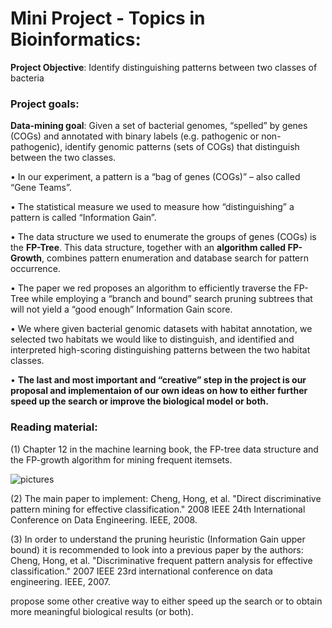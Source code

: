 # Mini Project - Topics in Bioinformatics:

**Project Objective**: Identify distinguishing patterns between two classes of bacteria

### Project goals:

**Data-mining goal**: Given a set of bacterial genomes, “spelled” by genes (COGs) and annotated with binary
labels (e.g. pathogenic or non-pathogenic), identify genomic patterns (sets of COGs) that distinguish between
the two classes.

• In our experiment, a pattern is a “bag of genes (COGs)” – also called “Gene Teams”.

• The statistical measure we used to measure how “distinguishing” a pattern is called “Information
Gain”.

• The data structure we used to enumerate the groups of genes (COGs) is the **FP-Tree**. This data
structure, together with an **algorithm called FP-Growth**, combines pattern enumeration and database search
for pattern occurrence.

• The paper we red proposes an algorithm to efficiently traverse the FP-Tree while employing a “branch
and bound” search pruning subtrees that will not yield a “good enough” Information Gain score.

• We where given bacterial genomic datasets with habitat annotation, we selected two habitats we would like to
distinguish, and identified and interpreted high-scoring distinguishing patterns between the two habitat classes.

• **The last and most important and “creative” step in the project is our proposal and implementaion of our own ideas on how
to either further speed up the search or improve the biological model or both.**


### Reading material:
(1) Chapter 12 in the machine learning book, the FP-tree data structure and the FP-growth
algorithm for mining frequent itemsets.

![pictures](https://images-na.ssl-images-amazon.com/images/I/41VTWhdpIlL._SX397_BO1,204,203,200_.jpg)

(2) The main paper to implement:
Cheng, Hong, et al. "Direct discriminative pattern mining for effective classification." 2008
IEEE 24th International Conference on Data Engineering. IEEE, 2008.

(3) In order to understand the pruning heuristic (Information Gain upper bound) it is
recommended to look into a previous paper by the authors:
Cheng, Hong, et al. "Discriminative frequent pattern analysis for effective classification." 2007
IEEE 23rd international conference on data engineering. IEEE, 2007.

 propose some other creative way to either speed up the search or to obtain more
meaningful biological results (or both).


